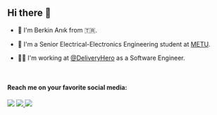 ## Hi there 👋

- 📛 I'm Berkin Anık from 🇹🇷.

- 🏫 I'm a Senior Electrical-Electronics Engineering student at [METU](https://metu.edu.tr/).

- 🧑‍💼 I'm working at [@DeliveryHero](https://github.com/deliveryhero) as a Software Engineer.
<br/>

#### Reach me on your favorite social media:
![](https://komarev.com/ghpvc/?username=berkinanik&color=blue)
<a href="https://linkedin.com/in/berkinanik/">
  <img src="https://img.shields.io/badge/linkedin-%230077B5.svg?style=for-the-badge&logo=linkedin&logoColor=white" />
</a>
<a href="https://twitter.com/berkinanik">
  <img src="https://img.shields.io/badge/twitter-%231DA1F2.svg?style=for-the-badge&logo=Twitter&logoColor=white" />
</a>
<br/><br/><br/>
